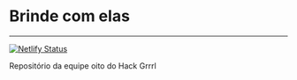 # Brinde com elas
---
[![Netlify Status](https://api.netlify.com/api/v1/badges/73f76e27-4bbb-4fb7-a3e2-505b0eac8f3c/deploy-status)](https://app.netlify.com/sites/clever-sinoussi-4baf7d/deploys)

Repositório da equipe oito do Hack Grrrl
